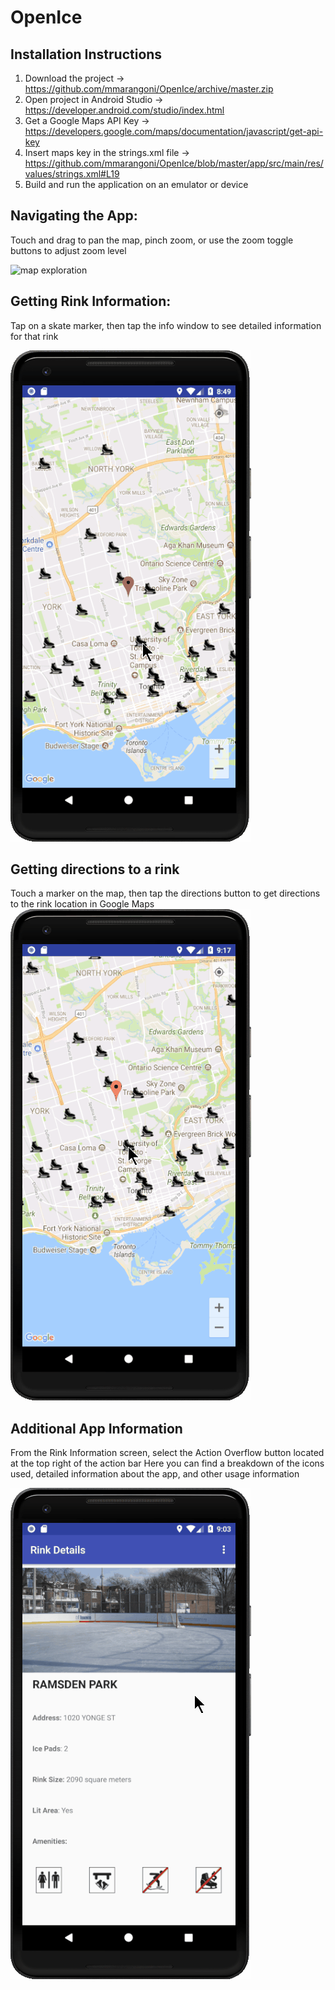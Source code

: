 # OpenIce

## Installation Instructions
1. Download the project -> https://github.com/mmarangoni/OpenIce/archive/master.zip
2. Open project in Android Studio -> https://developer.android.com/studio/index.html
3. Get a Google Maps API Key -> https://developers.google.com/maps/documentation/javascript/get-api-key
4. Insert maps key in the strings.xml file -> https://github.com/mmarangoni/OpenIce/blob/master/app/src/main/res/values/strings.xml#L19
5. Build and run the application on an emulator or device

## Navigating the App:

Touch and drag to pan the map, pinch zoom, or use the zoom toggle buttons to adjust zoom level

![map exploration](https://github.com/mmarangoni/OpenIce/blob/master/images/map.gif "Map Exploration")

## Getting Rink Information:

Tap on a skate marker, then tap the info window to see detailed information for that rink

![rink details](https://github.com/mmarangoni/OpenIce/blob/master/images/details.gif "Rink Details")


## Getting directions to a rink

Touch a marker on the map, then tap the directions button to get directions to the rink location in Google Maps
![directions](https://github.com/mmarangoni/OpenIce/blob/master/images/directions.gif "Directions")

## Additional App Information

From the Rink Information screen, select the Action Overflow button located at the top right of the action bar
Here you can find a breakdown of the icons used, detailed information about the app, and other usage information

![additional information](https://github.com/mmarangoni/OpenIce/blob/master/images/info.gif "Additional Information")
